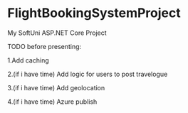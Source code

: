 # FlightBookingSystemProject
My SoftUni ASP.NET Core Project

TODO before presenting:

1.Add caching

2.(if i have time) Add logic for users to post travelogue

3.(if i have time) Add geolocation

4.(if i have time) Azure publish
